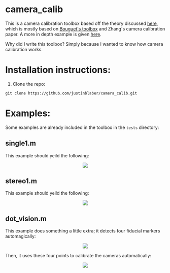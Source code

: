# camera_calib
This is a camera calibration toolbox based off the theory discussed [here](http://justinblaber.org/camera-calibration-theory/), which is mostly based on [Bouguet's toolbox](http://www.vision.caltech.edu/bouguetj/calib_doc/) and Zhang's camera calibration paper. A more in depth example is given [here](http://justinblaber.org/camera-calibration-application/).

Why did I write this toolbox? Simply because I wanted to know how camera calibration works. 

# Installation instructions:
1) Clone the repo:
```
git clone https://github.com/justinblaber/camera_calib.git
```

# Examples:
Some examples are already included in the toolbox in the `tests` directory:

## single1.m
This example should yeild the following:
<p align="center">
  <img src="https://i.imgur.com/J86Myd5.png">
</p>

## stereo1.m
This example should yeild the following:
<p align="center">
  <img src="https://i.imgur.com/h5DgxT0.png">
</p>

## dot_vision.m
This example does something a little extra; it detects four fiducial markers automagically:
<p align="center">
  <img src="https://i.imgur.com/jGVCtwT.png">
</p>

Then, it uses these four points to calibrate the cameras automatically:
<p align="center">
  <img src="https://i.imgur.com/vz1wRZa.png">
</p>
